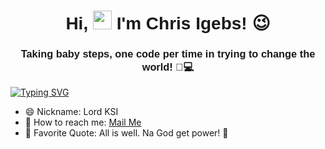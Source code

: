 <h1 align="center" style="font-family: 'Poppins', sans-serif;">
  Hi, <img src="https://raw.githubusercontent.com/MartinHeinz/MartinHeinz/master/wave.gif" width="30px" height="30px"> I'm Chris Igebs! 😉
</h1>

<h3 align="center" style="font-family: 'Poppins', sans-serif;">
  Taking baby steps, one code per time in trying to change the world! 👣💻
</h3>


[![Typing SVG](https://readme-typing-svg.demolab.com?font=Poppins&weight=600&center=true&vCenter=true&width=1000&size=30&lines=Software+Engineer+-+Frontend;UI/UX+Designer;Virtual+Assitant;CyberSecurity;IT+Support;Scrum)](https://git.io/typing-svg)

- 😄 Nickname: Lord KSI
- 📧 How to reach me: [Mail Me](mailto:Krissigebs@gmail.com)
- 📜 Favorite Quote:  All is well. Na God get power! 💪
  

